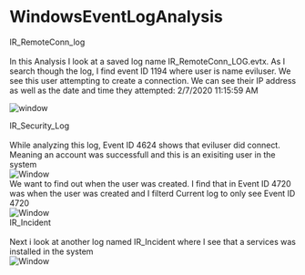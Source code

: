 # WindowsEventLogAnalysis
IR_RemoteConn_log
<br />
<br />
In this Analysis I look at a saved log name IR_RemoteConn_LOG.evtx. As I search though the log, I find event ID 1194 where user is name eviluser. We see this user attempting to create a connection. We can see their IP address as well as the date and time they attempted: 2/7/2020 11:15:59 AM
<br />

![window](https://github.com/user-attachments/assets/49da48db-88e5-4e82-acd5-39f0d0272ff9)
<br />

IR_Security_Log
<br />
<br />
While analyzing this log, Event ID 4624 shows that eviluser did connect. Meaning an account was successfull and this is an exisiting user in the system
<br />
![Window](https://github.com/user-attachments/assets/6229bf1a-105d-436f-b8c8-ce60a43fe850)
<br />
We want to find out when the user was created. I find that in Event ID 4720 was when the user was created and I filterd Current log to only see Event ID 4720
<br />
![Window](https://github.com/user-attachments/assets/5010a298-c3b2-425c-8958-e8ab085b50a0)
<br />
IR_Incident
<br />
<br />
Next i look at another log named IR_Incident where I see that a services was installed in the system
<br />
![Window](https://github.com/user-attachments/assets/eadc394f-c22e-4a0a-b542-afe17f225bd0)
<br />
